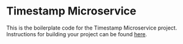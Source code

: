 # Timestamp Microservice

This is the boilerplate code for the Timestamp Microservice project. Instructions for building your project can be found <a href="https://www.freecodecamp.org/learn/apis-and-microservices/apis-and-microservices-projects/timestamp-microservice">here</a>.
